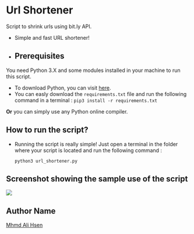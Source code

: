 # Url Shortener
Script to shrink urls using bit.ly API.
* Simple and fast URL shortener!
* ## Prerequisites
You need Python 3.X and some modules installed in your machine to run this script.
* To download Python, you can visit [here](https://www.python.org/downloads/). 
* You can easly download the `requirements.txt` file and run the following command in a terminal :
  ```pip3 install -r requirements.txt```

**Or** you can simply use any Python online compiler.

## How to run the script?
* Running the script is really simple! Just open a terminal in the folder where your script is located and run the following command :

    ```
    python3 url_shortener.py
    ```  

## Screenshot showing the sample use of the script
![](screenshot.png)  

## Author Name
[Mhmd Ali Hsen](https://github.com/mhmdali102)